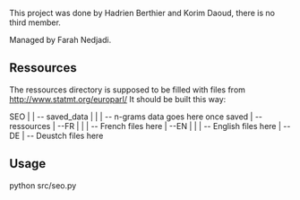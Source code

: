 This project was done by Hadrien Berthier and Korim Daoud, there is no third member.

Managed by Farah Nedjadi.

## Ressources ##

The ressources directory is supposed to be filled with files from http://www.statmt.org/europarl/
It should be built this way:

SEO
|
|
-- saved_data
|  |
|  -- n-grams data goes here once saved
|
-- ressources
   |
   --FR
   | |
   |  -- French files here
   |
   --EN
   | |
   | -- English files here
   |
   --DE
     |
     -- Deustch files here

## Usage ##

python src/seo.py
